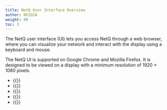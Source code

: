 ```yaml
---
title: NetQ User Interface Overview
author: NVIDIA
weight: 90
toc: 3
---
```

The NetQ user interface (UI) lets you access NetQ through a web browser, where you can visualize your network and interact with the display using a keyboard and mouse.

The NetQ UI is supported on Google Chrome and Mozilla Firefox. It is designed to be viewed on a display with a minimum resolution of 1920 × 1080 pixels.

- {{<link title="Access the NetQ UI">}} 
- {{<link title="Application Layout">}} 
- {{<link title="Focus Your Monitoring Using Workbenches">}} 
- {{<link title="Access Data with Cards">}} 
- {{<link title="Set User Preferences">}} 
